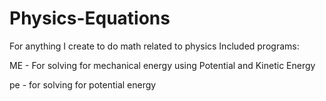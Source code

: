 # Physics-Equations
For anything I create to do math related to physics
Included programs:

ME - For solving for mechanical energy using Potential and Kinetic Energy

pe - for solving for potential energy

